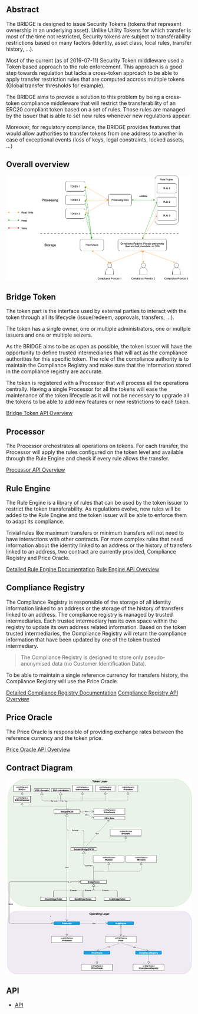 ## Abstract

The BRIDGE is designed to issue Security Tokens (tokens that represent ownership in an underlying asset). Unlike Utility Tokens for which transfer is most of the time not restricted, Security tokens are subject to transferability restrictions based on many factors (identity, asset class, local rules, transfer history, ...).

Most of the current (as of 2019-07-11) Security Token middleware used a Token based approach to the rule enforcement. This approach is a good step towards regulation but lacks a cross-token approach to be able to apply transfer restriction rules that are computed accross multiple tokens (Global transfer thresholds for example). 

The BRIDGE aims to provide a solution to this problem by being a cross-token compliance middleware that will restrict the transferability of an ERC20 compliant token based on a set of rules. Those rules are managed by the issuer that is able to set new rules whenever new regulations appear.

Moreover, for regulatory compliance, the BRIDGE provides features that would allow authorities to transfer tokens from one address to another in case of exceptional events (loss of keys, legal constraints, locked assets, ...)

## Overall overview

![Overall overview](docs/assets/overview.png "Overall overview")

## Bridge Token

The token part is the interface used by external parties to interact with the token through all its lifecycle (issue/redeem, approvals, transfers, ...). 

The token has a single owner, one or multiple administrators, one or multple issuers and one or multiple seizers.

As the BRIDGE aims to be as open as possible, the token issuer will have the opportunity to define trusted intermediaries that will act as the compliance authorities for this specific token. The role of the compliance authority is to maintain the Compliance Registry and make sure that the information stored in the compliance registry are accurate.

The token is registered with a Processor that will process all the operations centrally. Having a single Processor for all the tokens will ease the maintenance of the token lifecycle as it will not be necessary to upgrade all the tokens to be able to add new features or new restrictions to each token.

[Bridge Token API Overview](docs/api.md#bridgetoken)

## Processor

The Processor orchestrates all operations on tokens. For each transfer, the Processor will apply the rules configured on the token level and available through the Rule Engine and check if every rule allows the transfer.

[Processor API Overview](docs/api.md#processor)

## Rule Engine

The Rule Engine is a library of rules that can be used by the token issuer to restrict the token transferability. As regulations evolve, new rules will be added to the Rule Engine and the token issuer will be able to enforce them to adapt its compliance.

Trivial rules like maximum transfers or minimum transfers will not need to have interactions with other contracts. For more complex rules that need information about the identity linked to an address or the history of transfers linked to an address, two contract are currently provided, Compliance Registry and Price Oracle.

[Detailed Rule Engine Documentation](docs/RuleEngine.md)
[Rule Engine API Overview](docs/api.md#ruleengine)

## Compliance Registry

The Compliance Registry is responsible of the storage of all identity information linked to an address or the storage of the history of transfers linked to an address. The compliance registry is managed by trusted intermediaries. Each trusted intermediary has its own space within the registry to update its own address related information. Based on the token trusted intermediaries, the Compliance Registry will return the compliance information that have been updated by one of the token trusted intermediary.

> The Compliance Registry is designed to store only pseudo-anonymised data (no Customer Identification Data).

To be able to maintain a single reference currency for transfers history, the Compliance Registry will use the Price Oracle.

[Detailed Compliance Registry Documentation](docs/ComplianceRegistry.md)
[Compliance Registry API Overview](docs/api.md#complianceregistry)

## Price Oracle

The Price Oracle is responsible of providing exchange rates between the reference currency and the token price.

[Price Oracle API Overview](docs/api.md#priceoracle)

## Contract Diagram

![Architecture](docs/assets/architecture.png "Architecture")

## API

- [API](docs/api.md)